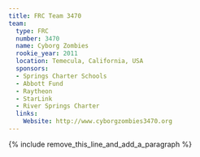 ```yaml
---
title: FRC Team 3470
team:
  type: FRC
  number: 3470
  name: Cyborg Zombies
  rookie_year: 2011
  location: Temecula, California, USA
  sponsors:
  - Springs Charter Schools
  - Abbott Fund
  - Raytheon
  - StarLink
  - River Springs Charter
  links:
    Website: http://www.cyborgzombies3470.org
---
```


{% include remove_this_line_and_add_a_paragraph %}
